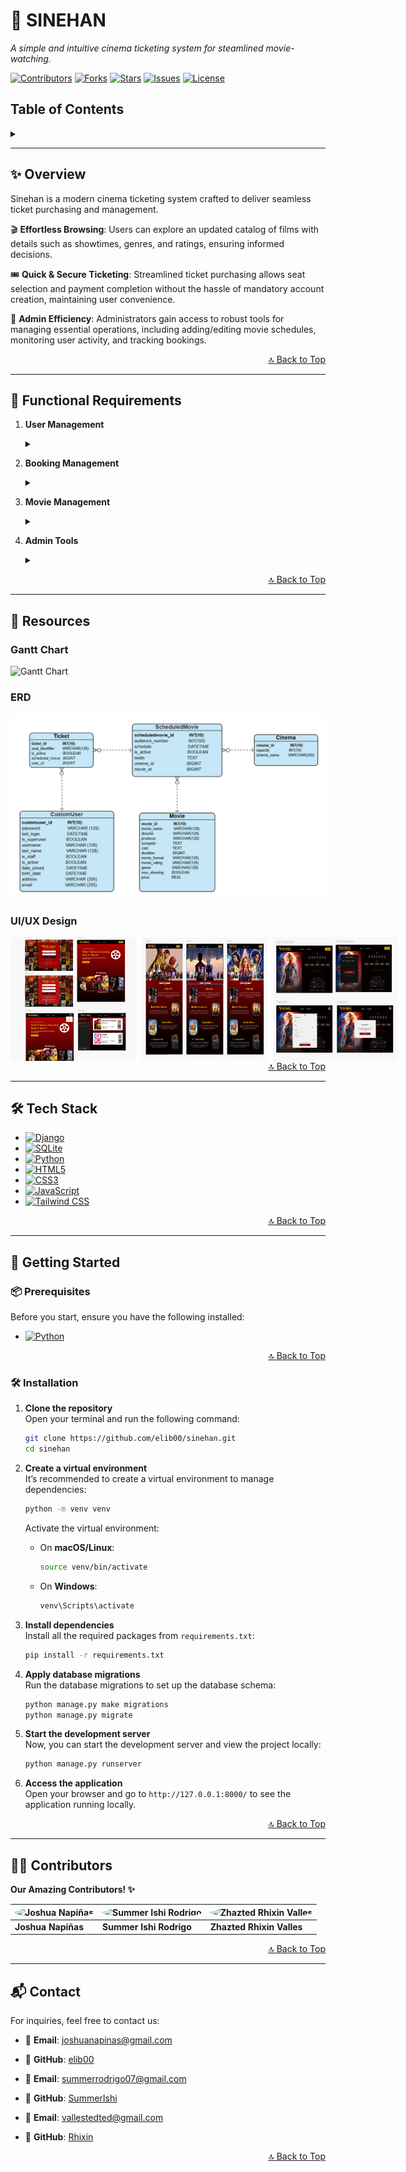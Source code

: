 # 🎥 **SINEHAN**

_A simple and intuitive cinema ticketing system for steamlined movie-watching._

[![Contributors](https://img.shields.io/badge/Contributors-3-34D399?style=for-the-badge)](https://github.com/elib00/sinehan/graphs/contributors) [![Forks](https://img.shields.io/badge/Forks-0-3182CE?style=for-the-badge)](https://github.com/elib00/sinehan/network) [![Stars](https://img.shields.io/badge/Stars-2-FBBF24?style=for-the-badge)](https://github.com/elib00/sinehan/stargazers) [![Issues](https://img.shields.io/badge/Issues-0-9CA3AF?style=for-the-badge)](https://github.com/elib00/sinehan/issues) [![License](https://img.shields.io/badge/License-Not%20Specified-DC2626?style=for-the-badge)](https://opensource.org/licenses)

## Table of Contents

<details>  
  <summary></summary>

- [Overview](#-overview)
- [Functional Requirements](#-functional-requirements)
- [Resources](#-resources)
  - [Gantt Chart](#-gantt-chart)
  - [ERD](#-erd)
  - [UI/UX Design](#-uiux-design)
- [Tech Stack](#-tech-stack)
- [Getting Started](#-getting-started)
  - [Prerequisites](#-prerequisites)
  - [Installation](#-installation)
- [Contributors](#-contributors)
- [Contact](#-contact)

</details>

---

## ✨ **Overview**

Sinehan is a modern cinema ticketing system crafted to deliver seamless ticket purchasing and management.

🎬 **Effortless Browsing**: Users can explore an updated catalog of films with details such as showtimes, genres, and ratings, ensuring informed decisions.

🎟 **Quick & Secure Ticketing**: Streamlined ticket purchasing allows seat selection and payment completion without the hassle of mandatory account creation, maintaining user convenience.

🍿 **Admin Efficiency**: Administrators gain access to robust tools for managing essential operations, including adding/editing movie schedules, monitoring user activity, and tracking bookings.

<div align="right"><a href="#-sinehan">🔝 Back to Top</a></div>

---

## 🚀 **Functional Requirements**
1. **User Management**
   <details>
     <summary> </summary>

     - User can browse movies
     - User can search movies
     - User can filter movies by Genre, Rating, and Format
     - User can sort movies by runtime, price, and alphabetically
     - User can choose different views (tiled/grid)
     - User can view upcoming movies
     - User Registration
     - User Login
     - User Logout
     - Edit User Profile (Edit name, Email, Address, Birthdate)
     - Can view My Tickets
     - Convert Tickets to PDF (for printing)

   </details>

2. **Booking Management**
   <details>
     <summary> </summary>

     - Display Available Seats
     - User can select Cinema Number, Date, Time (Scheduled Movie)
     - User must select at least one seat to proceed to checkout

   </details>

3. **Movie Management**
   <details>
     <summary> </summary>

     - Create New Movie
     - Create Scheduled Movie
     - Soft Delete Existing Scheduled Movie
     - Update Date and Time of Scheduled Movie
     - Create Cinema
     - Create Ticket
     - Update Seat Identifier
     - Cancel a Ticket
     - Filter by All Tickets, Scheduled Movie, Users
     - Read Available Movies

   </details>

4. **Admin Tools**
   <details>
     <summary> </summary>

     - Create User Account
     - Read User Accounts
     - Update User Account

   </details>


<div align="right"><a href="#-sinehan">🔝 Back to Top</a></div>

---

## 📂 **Resources**

### **Gantt Chart**

![Gantt Chart](resources/gantt-chart.png)

### **ERD**

![ERD](static/images/erdfinal.png)

### **UI/UX Design**

<div style="display: flex; gap: 10px;">

<img src="static/images/figma1.png" alt="Figma Design 1" width="200"/>
<img src="static/images/figma2.png" alt="Figma Design 2" width="200"/>
<img src="static/images/figma3.png" alt="Figma Design 3" width="200"/>

</div>

<div align="right"><a href="#-sinehan">🔝 Back to Top</a></div>

---

## 🛠️ **Tech Stack**

- [![Django](https://img.shields.io/badge/Django-5.1.1-006400?logo=django&logoColor=white&style=for-the-badge)](https://www.djangoproject.com/)
- [![SQLite](https://img.shields.io/badge/SQLite-3-003B57?logo=sqlite&logoColor=white&style=for-the-badge)](https://www.sqlite.org/)
- [![Python](https://img.shields.io/badge/Python-3.12.5-FF6347?logo=python&logoColor=white&style=for-the-badge)](https://www.python.org/)
- [![HTML5](https://img.shields.io/badge/HTML5-5-F4A300?logo=html5&logoColor=white&style=for-the-badge)](https://developer.mozilla.org/en-US/docs/Web/HTML)
- [![CSS3](https://img.shields.io/badge/CSS3-3-1E90FF?logo=css3&logoColor=white&style=for-the-badge)](https://developer.mozilla.org/en-US/docs/Web/CSS)
- [![JavaScript](https://img.shields.io/badge/JavaScript-ES6-FFD700?logo=javascript&logoColor=black&style=for-the-badge)](https://developer.mozilla.org/en-US/docs/Web/JavaScript)
- [![Tailwind CSS](https://img.shields.io/badge/Tailwind%20CSS-3.4.13-8A2BE2?logo=tailwind-css&logoColor=white&style=for-the-badge)](https://tailwindcss.com/)

<div align="right"><a href="#-sinehan">🔝 Back to Top</a></div>

---

## 🍿 **Getting Started**

### 📦 **Prerequisites**

Before you start, ensure you have the following installed:

- [![Python](https://img.shields.io/badge/Python-3.12.5-306998?logo=python&logoColor=white&style=for-the-badge)](https://www.python.org/)

<div align="right"><a href="#-sinehan">🔝 Back to Top</a></div>

### 🛠️ **Installation**

1. **Clone the repository**  
   Open your terminal and run the following command:

   ```bash
   git clone https://github.com/elib00/sinehan.git
   cd sinehan
   ```

2. **Create a virtual environment**  
   It’s recommended to create a virtual environment to manage dependencies:

   ```bash
   python -m venv venv
   ```

   Activate the virtual environment:

   - On **macOS/Linux**:
     ```bash
     source venv/bin/activate
     ```
   - On **Windows**:
     ```bash
     venv\Scripts\activate
     ```

3. **Install dependencies**  
   Install all the required packages from `requirements.txt`:

   ```bash
   pip install -r requirements.txt
   ```

4. **Apply database migrations**  
   Run the database migrations to set up the database schema:

   ```bash
   python manage.py make migrations
   python manage.py migrate
   ```

5. **Start the development server**  
   Now, you can start the development server and view the project locally:

   ```bash
   python manage.py runserver
   ```

6. **Access the application**  
   Open your browser and go to `http://127.0.0.1:8000/` to see the application running locally.

<div align="right"><a href="#-sinehan">🔝 Back to Top</a></div>

---

## 👨‍💻 **Contributors**

**Our Amazing Contributors! ✨**

<div align="center">

| <img src="https://avatars.githubusercontent.com/u/119659329?v=4" width="100" style="border-radius:50%;" alt="Joshua Napiñas"> | <img src="https://avatars.githubusercontent.com/u/151008985?v=4" width="100" style="border-radius:50%;" alt="Summer Ishi Rodrigo"> | <img src="https://avatars.githubusercontent.com/u/134621548?v=4" width="100" style="border-radius:50%;" alt="Zhazted Rhixin Valles"> |
| ----------------------------------------------------------------------------------------------------------------------------- | ---------------------------------------------------------------------------------------------------------------------------------- | ------------------------------------------------------------------------------------------------------------------------------------ |
| **Joshua Napiñas**                                                                                                            | **Summer Ishi Rodrigo**                                                                                                            | **Zhazted Rhixin Valles**                                                                                                            |

</div>

<div align="right"><a href="#-sinehan">🔝 Back to Top</a></div>

---

## 📬 **Contact**

For inquiries, feel free to contact us:

- 📧 **Email**: [joshuanapinas@gmail.com](joshuanapinas@gmail.com)
- 📌 **GitHub**: [elib00](https://github.com/elib00)

- 📧 **Email**: [summerrodrigo07@gmail.com](summerrodrigo07@gmail.com)
- 📌 **GitHub**: [SummerIshi](https://github.com/SummerIshi)

- 📧 **Email**: [vallestedted@gmail.com](vallestedted@gmail.com)
- 📌 **GitHub**: [Rhixin](https://github.com/Rhixin)

<div align="right"><a href="#-sinehan">🔝 Back to Top</a></div>
